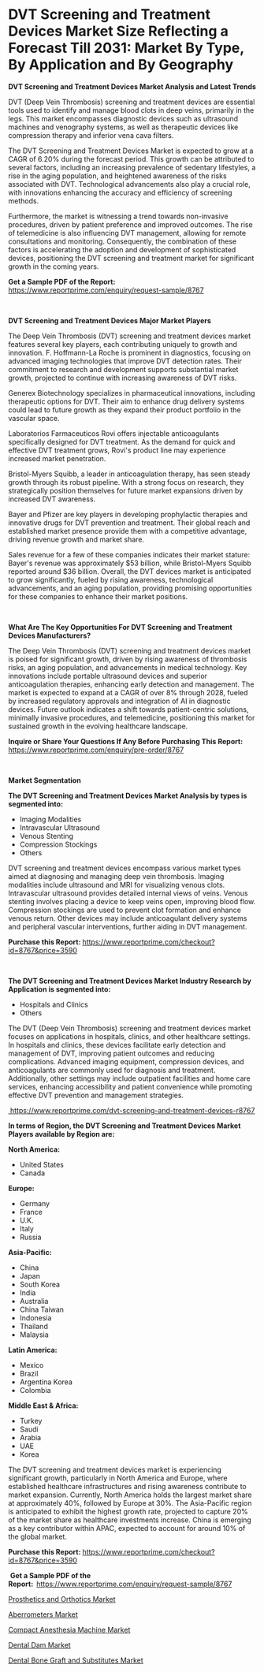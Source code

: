 <p><h1>DVT Screening and Treatment Devices Market Size Reflecting a Forecast Till 2031: Market By Type, By Application and By Geography</h1></p><p><strong>DVT Screening and Treatment Devices Market Analysis and Latest Trends</strong></p>
<p><p>DVT (Deep Vein Thrombosis) screening and treatment devices are essential tools used to identify and manage blood clots in deep veins, primarily in the legs. This market encompasses diagnostic devices such as ultrasound machines and venography systems, as well as therapeutic devices like compression therapy and inferior vena cava filters.</p><p>The DVT Screening and Treatment Devices Market is expected to grow at a CAGR of 6.20% during the forecast period. This growth can be attributed to several factors, including an increasing prevalence of sedentary lifestyles, a rise in the aging population, and heightened awareness of the risks associated with DVT. Technological advancements also play a crucial role, with innovations enhancing the accuracy and efficiency of screening methods. </p><p>Furthermore, the market is witnessing a trend towards non-invasive procedures, driven by patient preference and improved outcomes. The rise of telemedicine is also influencing DVT management, allowing for remote consultations and monitoring. Consequently, the combination of these factors is accelerating the adoption and development of sophisticated devices, positioning the DVT screening and treatment market for significant growth in the coming years.</p></p>
<p><strong>Get a Sample PDF of the Report:&nbsp;</strong> <a href="https://www.reportprime.com/enquiry/request-sample/8767?utm_campaign=2013&utm_medium=2&utm_source=Github&utm_content=ia&utm_term=25122024&utm_id=dvt-screening-and-treatment-devices">https://www.reportprime.com/enquiry/request-sample/8767</a></p>
<p>&nbsp;</p>
<p><strong>DVT Screening and Treatment Devices Major Market Players</strong></p>
<p><p>The Deep Vein Thrombosis (DVT) screening and treatment devices market features several key players, each contributing uniquely to growth and innovation. F. Hoffmann-La Roche is prominent in diagnostics, focusing on advanced imaging technologies that improve DVT detection rates. Their commitment to research and development supports substantial market growth, projected to continue with increasing awareness of DVT risks.</p><p>Generex Biotechnology specializes in pharmaceutical innovations, including therapeutic options for DVT. Their aim to enhance drug delivery systems could lead to future growth as they expand their product portfolio in the vascular space.</p><p>Laboratorios Farmaceuticos Rovi offers injectable anticoagulants specifically designed for DVT treatment. As the demand for quick and effective DVT treatment grows, Rovi's product line may experience increased market penetration.</p><p>Bristol-Myers Squibb, a leader in anticoagulation therapy, has seen steady growth through its robust pipeline. With a strong focus on research, they strategically position themselves for future market expansions driven by increased DVT awareness.</p><p>Bayer and Pfizer are key players in developing prophylactic therapies and innovative drugs for DVT prevention and treatment. Their global reach and established market presence provide them with a competitive advantage, driving revenue growth and market share.</p><p>Sales revenue for a few of these companies indicates their market stature: Bayer's revenue was approximately $53 billion, while Bristol-Myers Squibb reported around $36 billion. Overall, the DVT devices market is anticipated to grow significantly, fueled by rising awareness, technological advancements, and an aging population, providing promising opportunities for these companies to enhance their market positions.</p></p>
<p>&nbsp;</p>
<p><strong>What Are The Key Opportunities For DVT Screening and Treatment Devices Manufacturers?</strong></p>
<p><p>The Deep Vein Thrombosis (DVT) screening and treatment devices market is poised for significant growth, driven by rising awareness of thrombosis risks, an aging population, and advancements in medical technology. Key innovations include portable ultrasound devices and superior anticoagulation therapies, enhancing early detection and management. The market is expected to expand at a CAGR of over 8% through 2028, fueled by increased regulatory approvals and integration of AI in diagnostic devices. Future outlook indicates a shift towards patient-centric solutions, minimally invasive procedures, and telemedicine, positioning this market for sustained growth in the evolving healthcare landscape.</p></p>
<p><strong>Inquire or Share Your Questions If Any Before Purchasing This Report:</strong> <a href="https://www.reportprime.com/enquiry/pre-order/8767?utm_campaign=2013&utm_medium=2&utm_source=Github&utm_content=ia&utm_term=25122024&utm_id=dvt-screening-and-treatment-devices">https://www.reportprime.com/enquiry/pre-order/8767</a></p>
<p>&nbsp;</p>
<p><strong>Market Segmentation</strong></p>
<p><strong>The DVT Screening and Treatment Devices Market Analysis by types is segmented into:</strong></p>
<p><ul><li>Imaging Modalities</li><li>Intravascular Ultrasound</li><li>Venous Stenting</li><li>Compression Stockings</li><li>Others</li></ul></p>
<p><p>DVT screening and treatment devices encompass various market types aimed at diagnosing and managing deep vein thrombosis. Imaging modalities include ultrasound and MRI for visualizing venous clots. Intravascular ultrasound provides detailed internal views of veins. Venous stenting involves placing a device to keep veins open, improving blood flow. Compression stockings are used to prevent clot formation and enhance venous return. Other devices may include anticoagulant delivery systems and peripheral vascular interventions, further aiding in DVT management.</p></p>
<p><strong>Purchase this Report:&nbsp;</strong><a href="https://www.reportprime.com/checkout?id=8767&price=3590&utm_campaign=2013&utm_medium=2&utm_source=Github&utm_content=ia&utm_term=25122024&utm_id=dvt-screening-and-treatment-devices">https://www.reportprime.com/checkout?id=8767&price=3590</a></p>
<p>&nbsp;</p>
<p><strong>The DVT Screening and Treatment Devices Market Industry Research by Application is segmented into:</strong></p>
<p><ul><li>Hospitals and Clinics</li><li>Others</li></ul></p>
<p><p>The DVT (Deep Vein Thrombosis) screening and treatment devices market focuses on applications in hospitals, clinics, and other healthcare settings. In hospitals and clinics, these devices facilitate early detection and management of DVT, improving patient outcomes and reducing complications. Advanced imaging equipment, compression devices, and anticoagulants are commonly used for diagnosis and treatment. Additionally, other settings may include outpatient facilities and home care services, enhancing accessibility and patient convenience while promoting effective DVT prevention and management strategies.</p></p>
<p><a href="https://www.reportprime.com/dvt-screening-and-treatment-devices-r8767?utm_campaign=2013&utm_medium=2&utm_source=Github&utm_content=ia&utm_term=25122024&utm_id=dvt-screening-and-treatment-devices">&nbsp;https://www.reportprime.com/dvt-screening-and-treatment-devices-r8767</a></p>
<p><strong>In terms of Region, the DVT Screening and Treatment Devices Market Players available by Region are:</strong></p>
<p>
    <p> <strong> North America: </strong>
        <ul>
            <li>United States</li>
            <li>Canada</li>
        </ul>
        </p> 
    <p> <strong> Europe: </strong>
        <ul>
            <li>Germany</li>
            <li>France</li>
            <li>U.K.</li>
            <li>Italy</li>
            <li>Russia</li>
        </ul>
        </p> 
    <p> <strong> Asia-Pacific: </strong>
        <ul>
            <li>China</li>
            <li>Japan</li>
            <li>South Korea</li>
            <li>India</li>
            <li>Australia</li>
            <li>China Taiwan</li>
            <li>Indonesia</li>
            <li>Thailand</li>
            <li>Malaysia</li>
        </ul>
        </p> 
    <p> <strong> Latin America: </strong>
        <ul>
            <li>Mexico</li>
            <li>Brazil</li>
            <li>Argentina Korea</li>
            <li>Colombia</li>
        </ul>
        </p> 
    <p> <strong> Middle East & Africa: </strong>
        <ul>
            <li>Turkey</li>
            <li>Saudi</li>
            <li>Arabia</li>
            <li>UAE</li>
            <li>Korea</li>
        </ul>
    </p>
    </p>
<p><p>The DVT screening and treatment devices market is experiencing significant growth, particularly in North America and Europe, where established healthcare infrastructures and rising awareness contribute to market expansion. Currently, North America holds the largest market share at approximately 40%, followed by Europe at 30%. The Asia-Pacific region is anticipated to exhibit the highest growth rate, projected to capture 20% of the market share as healthcare investments increase. China is emerging as a key contributor within APAC, expected to account for around 10% of the global market.</p></p>
<p><strong>Purchase this Report: </strong><a href="https://www.reportprime.com/checkout?id=8767&price=3590&utm_campaign=2013&utm_medium=2&utm_source=Github&utm_content=ia&utm_term=25122024&utm_id=dvt-screening-and-treatment-devices">https://www.reportprime.com/checkout?id=8767&price=3590</a></p>
<p>&nbsp;<strong>Get a Sample PDF of the Report:&nbsp;&nbsp;</strong><a href="https://www.reportprime.com/enquiry/request-sample/8767?utm_campaign=2013&utm_medium=2&utm_source=Github&utm_content=ia&utm_term=25122024&utm_id=dvt-screening-and-treatment-devices">https://www.reportprime.com/enquiry/request-sample/8767</a></p>
<p><strong></strong></p>
<p><p><a href="https://www.linkedin.com/pulse/comprehensive-review-prosthetics-orthotics-market-includingmarket-fqahe?utm_campaign=2013&utm_medium=2&utm_source=Github&utm_content=ia&utm_term=25122024&utm_id=dvt-screening-and-treatment-devices">Prosthetics and Orthotics Market</a></p><p><a href="https://www.linkedin.com/pulse/aberrometers-market-size-insights-types-share-selling-price-rkcoe?utm_campaign=2013&utm_medium=2&utm_source=Github&utm_content=ia&utm_term=25122024&utm_id=dvt-screening-and-treatment-devices">Aberrometers Market</a></p><p><a href="https://www.linkedin.com/pulse/market-dynamics-compact-anesthesia-machine-133-growth-from-nx0rf?utm_campaign=2013&utm_medium=2&utm_source=Github&utm_content=ia&utm_term=25122024&utm_id=dvt-screening-and-treatment-devices">Compact Anesthesia Machine Market</a></p><p><a href="https://www.linkedin.com/pulse/dental-dam-market-size-forecast-analysis-8-cagr-from-2024-yggsf?utm_campaign=2013&utm_medium=2&utm_source=Github&utm_content=ia&utm_term=25122024&utm_id=dvt-screening-and-treatment-devices">Dental Dam Market</a></p><p><a href="https://www.linkedin.com/pulse/comprehensive-evaluation-dental-bone-graft-substitutes-psvdf?utm_campaign=2013&utm_medium=2&utm_source=Github&utm_content=ia&utm_term=25122024&utm_id=dvt-screening-and-treatment-devices">Dental Bone Graft and Substitutes Market</a></p></p>